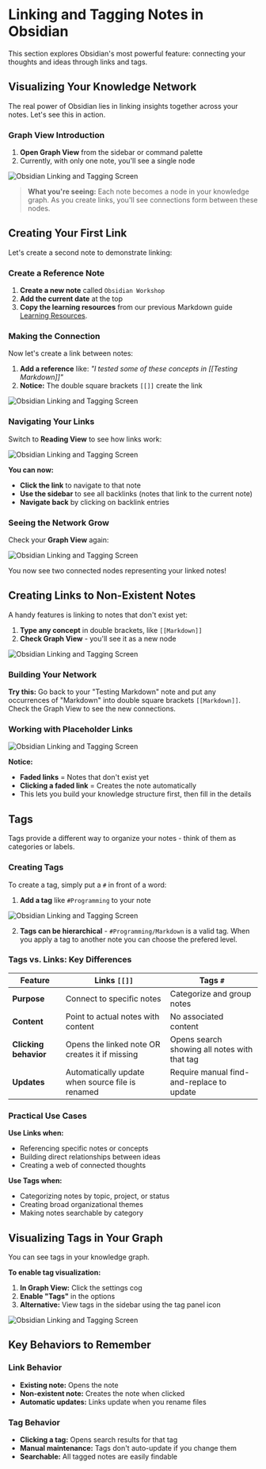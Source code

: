 # Linking and Tagging Notes in Obsidian

This section explores Obsidian's most powerful feature: connecting your thoughts and ideas through links and tags.

## Visualizing Your Knowledge Network

The real power of Obsidian lies in linking insights together across your notes. Let's see this in action.

### Graph View Introduction

1. **Open Graph View** from the sidebar or command palette
2. Currently, with only one note, you'll see a single node

![Obsidian Linking and Tagging Screen](./assets/Link_00.png)

> **What you're seeing:** Each note becomes a node in your knowledge graph. As you create links, you'll see connections form between these nodes.

## Creating Your First Link

Let's create a second note to demonstrate linking:

### Create a Reference Note

1. **Create a new note** called `Obsidian Workshop`
2. **Add the current date** at the top
3. **Copy the learning resources** from our previous Markdown guide [Learning Resources](./Markdown_Walk_Through.md#learning-resources).

### Making the Connection

Now let's create a link between notes:

1. **Add a reference** like: *"I tested some of these concepts in [[Testing Markdown]]"*
2. **Notice:** The double square brackets `[[]]` create the link

![Obsidian Linking and Tagging Screen](./assets/Link_01.png)

### Navigating Your Links

Switch to **Reading View** to see how links work:

![Obsidian Linking and Tagging Screen](./assets/Link_02.png)

**You can now:**
- **Click the link** to navigate to that note
- **Use the sidebar** to see all backlinks (notes that link to the current note)
- **Navigate back** by clicking on backlink entries

### Seeing the Network Grow

Check your **Graph View** again:

![Obsidian Linking and Tagging Screen](./assets/Link_03.png)

You now see two connected nodes representing your linked notes!

## Creating Links to Non-Existent Notes

A handy features is linking to notes that don't exist yet:

1. **Type any concept** in double brackets, like `[[Markdown]]`
2. **Check Graph View** - you'll see it as a new node

![Obsidian Linking and Tagging Screen](./assets/Link_04.png)

### Building Your Network

**Try this:** Go back to your "Testing Markdown" note and put any occurrences of "Markdown" into double square brackets `[[Markdown]]`. Check the Graph View to see the new connections.

### Working with Placeholder Links

![Obsidian Linking and Tagging Screen](./assets/Link_05.png)

**Notice:**
- **Faded links** = Notes that don't exist yet
- **Clicking a faded link** = Creates the note automatically
- This lets you build your knowledge structure first, then fill in the details

## Tags

Tags provide a different way to organize your notes - think of them as categories or labels.

### Creating Tags

To create a tag, simply put a `#` in front of a word:

1. **Add a tag** like `#Programming` to your note

![Obsidian Linking and Tagging Screen](./assets/Link_06.png)


2. **Tags can be hierarchical** - `#Programming/Markdown` is a valid tag. When you apply a tag to another note you can choose the prefered level.

### Tags vs. Links: Key Differences

| Feature | Links `[[]]` | Tags `#` |
|---------|-------------|----------|
| **Purpose** | Connect to specific notes | Categorize and group notes |
| **Content** | Point to actual notes with content | No associated content |
| **Clicking behavior** | Opens the linked note OR creates it if missing | Opens search showing all notes with that tag |
| **Updates** | Automatically update when source file is renamed | Require manual find-and-replace to update |

### Practical Use Cases

**Use Links when:**
- Referencing specific notes or concepts
- Building direct relationships between ideas
- Creating a web of connected thoughts

**Use Tags when:**
- Categorizing notes by topic, project, or status
- Creating broad organizational themes
- Making notes searchable by category

## Visualizing Tags in Your Graph

You can see tags in your knowledge graph.

**To enable tag visualization:**
1. **In Graph View:** Click the settings cog
2. **Enable "Tags"** in the options
3. **Alternative:** View tags in the sidebar using the tag panel icon

![Obsidian Linking and Tagging Screen](./assets/Link_07.png)

## Key Behaviors to Remember

### Link Behavior
- **Existing note:** Opens the note
- **Non-existent note:** Creates the note when clicked
- **Automatic updates:** Links update when you rename files

### Tag Behavior  
- **Clicking a tag:** Opens search results for that tag
- **Manual maintenance:** Tags don't auto-update if you change them
- **Searchable:** All tagged notes are easily findable
